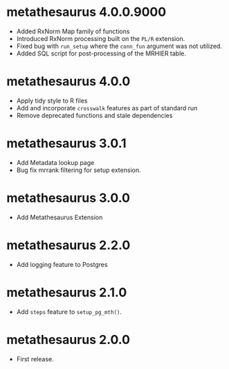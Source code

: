 # metathesaurus 4.0.0.9000   

* Added RxNorm Map family of functions  
* Introduced RxNorm processing built on the `PL/R` 
extension.  
* Fixed bug with `run_setup` where the `conn_fun` argument 
was not utilized.  
* Added SQL script for post-processing of the MRHIER 
table. 

# metathesaurus 4.0.0  

* Apply tidy style to R files  
* Add and incorporate `crosswalk` features 
as part of standard run   
* Remove deprecated functions and stale dependencies  


# metathesaurus 3.0.1  

* Add Metadata lookup page    
* Bug fix mrrank filtering for setup extension.  


# metathesaurus 3.0.0  

* Add Metathesaurus Extension  


# metathesaurus 2.2.0  

* Add logging feature to Postgres  

# metathesaurus 2.1.0  

* Add `steps` feature to `setup_pg_mth()`.  

# metathesaurus 2.0.0

* First release.  
